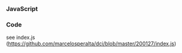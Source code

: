 ### JavaScript

### Code

see index.js (https://github.com/marcelosperalta/dci/blob/master/200127/index.js)